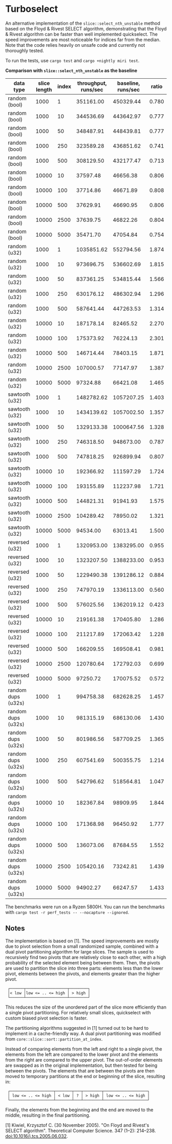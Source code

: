 # Turboselect

An alternative implementation of the `slice::select_nth_unstable` method based on the Floyd & Rivest SELECT algorithm, demonstrating that the Floyd & Rivest algorithm can be faster than well implemented quickselect. The speed improvements are most noticeable for indices far from the median. Note that the code relies heavily on unsafe code and currently not thoroughly tested. 

To run the tests, use `cargo test` and `cargo +nightly miri test`.

**Comparison with  `slice::select_nth_unstable` as the baseline**

| data type          | slice length | index       | throughput, runs/sec | baseline, runs/sec | ratio |
| ------------------ | ------------ | ----------- | -------------------- | ------------------ | ----- |
| random (bool)      | 1000         | 1           | 351161.00            | 450329.44          | 0.780 |
| random (bool)      | 1000         | 10          | 344536.69            | 443642.97          | 0.777 |
| random (bool)      | 1000         | 50          | 348487.91            | 448439.81          | 0.777 |
| random (bool)      | 1000         | 250         | 323589.28            | 436851.62          | 0.741 |
| random (bool)      | 1000         | 500         | 308129.50            | 432177.47          | 0.713 |
| random (bool)      | 10000        | 10          | 37597.48             | 46656.38           | 0.806 |
| random (bool)      | 10000        | 100         | 37714.86             | 46671.89           | 0.808 |
| random (bool)      | 10000        | 500         | 37629.91             | 46690.95           | 0.806 |
| random (bool)      | 10000        | 2500        | 37639.75             | 46822.26           | 0.804 |
| random (bool)      | 10000        | 5000        | 35471.70             | 47054.84           | 0.754 |
| random (u32)       | 1000         | 1           | 1035851.62           | 552794.56          | 1.874 |
| random (u32)       | 1000         | 10          | 973696.75            | 536602.69          | 1.815 |
| random (u32)       | 1000         | 50          | 837361.25            | 534815.44          | 1.566 |
| random (u32)       | 1000         | 250         | 630176.12            | 486302.94          | 1.296 |
| random (u32)       | 1000         | 500         | 587641.44            | 447263.53          | 1.314 |
| random (u32)       | 10000        | 10          | 187178.14            | 82465.52           | 2.270 |
| random (u32)       | 10000        | 100         | 175373.92            | 76224.13           | 2.301 |
| random (u32)       | 10000        | 500         | 146714.44            | 78403.15           | 1.871 |
| random (u32)       | 10000        | 2500        | 107000.57            | 77147.97           | 1.387 |
| random (u32)       | 10000        | 5000        | 97324.88             | 66421.08           | 1.465 |
| sawtooth (u32)     | 1000         | 1           | 1482782.62           | 1057207.25         | 1.403 |
| sawtooth (u32)     | 1000         | 10          | 1434139.62           | 1057002.50         | 1.357 |
| sawtooth (u32)     | 1000         | 50          | 1329133.38           | 1000647.56         | 1.328 |
| sawtooth (u32)     | 1000         | 250         | 746318.50            | 948673.00          | 0.787 |
| sawtooth (u32)     | 1000         | 500         | 747818.25            | 926899.94          | 0.807 |
| sawtooth (u32)     | 10000        | 10          | 192366.92            | 111597.29          | 1.724 |
| sawtooth (u32)     | 10000        | 100         | 193155.89            | 112237.98          | 1.721 |
| sawtooth (u32)     | 10000        | 500         | 144821.31            | 91941.93           | 1.575 |
| sawtooth (u32)     | 10000        | 2500        | 104289.42            | 78950.02           | 1.321 |
| sawtooth (u32)     | 10000        | 5000        | 94534.00             | 63013.41           | 1.500 |
| reversed (u32)     | 1000         | 1           | 1320953.00           | 1383295.00         | 0.955 |
| reversed (u32)     | 1000         | 10          | 1323207.50           | 1388233.00         | 0.953 |
| reversed (u32)     | 1000         | 50          | 1229490.38           | 1391286.12         | 0.884 |
| reversed (u32)     | 1000         | 250         | 747970.19            | 1336113.00         | 0.560 |
| reversed (u32)     | 1000         | 500         | 576025.56            | 1362019.12         | 0.423 |
| reversed (u32)     | 10000        | 10          | 219161.38            | 170405.80          | 1.286 |
| reversed (u32)     | 10000        | 100         | 211217.89            | 172063.42          | 1.228 |
| reversed (u32)     | 10000        | 500         | 166209.55            | 169508.41          | 0.981 |
| reversed (u32)     | 10000        | 2500        | 120780.64            | 172792.03          | 0.699 |
| reversed (u32)     | 10000        | 5000        | 97250.72             | 170075.52          | 0.572 |
| random dups (u32s) | 1000         | 1           | 994758.38            | 682628.25          | 1.457 |
| random dups (u32s) | 1000         | 10          | 981315.19            | 686130.06          | 1.430 |
| random dups (u32s) | 1000         | 50          | 801986.56            | 587709.25          | 1.365 |
| random dups (u32s) | 1000         | 250         | 607541.69            | 500355.75          | 1.214 |
| random dups (u32s) | 1000         | 500         | 542796.62            | 518564.81          | 1.047 |
| random dups (u32s) | 10000        | 10          | 182367.84            | 98909.95           | 1.844 |
| random dups (u32s) | 10000        | 100         | 171368.98            | 96450.92           | 1.777 |
| random dups (u32s) | 10000        | 500         | 136073.06            | 87684.55           | 1.552 |
| random dups (u32s) | 10000        | 2500        | 105420.16            | 73242.81           | 1.439 |
| random dups (u32s) | 10000        | 5000        | 94902.27             | 66247.57           | 1.433 |

The benchmarks were run on a Ryzen 5800H. You can run the benchmarks with `cargo test -r perf_tests -- --nocapture --ignored`.

## Notes

The implementation is based on [1]. The speed improvements are mostly due to pivot selection from a small randomized sample, combined with a dual pivot partitioning algorithm for large slices. The sample is used to recursively find two pivots that are relatively close to each other, with a high probability of the selected element being between them. Then, the pivots are used to partition the slice into three parts: elements less than the lower pivot, elements between the pivots, and elements greater than the higher pivot. 
```text
 ┌──────┬──────────────────┬────────┐
 │< low │low <= .. <= high │ > high │ 
 └──────┴──────────────────┴────────┘
```

This reduces the size of the unordered part of the slice more efficiently than a single pivot partitioning. For relatively small slices, quickselect with custom biased pivot selection is faster. 

The partitioning algorithms suggested in [1] turned out to be hard to implement in a cache-friendly way. A dual pivot partitioning was modified from `core::slice::sort::partition_at_index`.

Instead of comparing elements from the left and right to a single pivot, the elements from the left are compared to the lower pivot and the elements from the right are compared to the upper pivot. The out-of-order elements are swapped as in the original implementation, but then tested for being between the pivots. The elements that are between the pivots are then moved to temporary partitions at the end or beginning of the slice, resulting in:
```text
 ┌───────────────────┬───────┬───┬────────┬───────────────────┐
 │ low <= .. <= high │ < low │ ? │ > high │ low <= .. <= high │
 └───────────────────┴───────┴───┴────────┴───────────────────┘
```
Finally, the elements from the beginning and the end are moved to the middle, resulting in the final partitioning.


[1] Kiwiel, Krzysztof C. (30 November 2005). "On Floyd and Rivest's SELECT algorithm". Theoretical Computer Science. 347 (1–2): 214–238. [doi:10.1016/j.tcs.2005.06.032](https://doi.org/10.1016%2Fj.tcs.2005.06.032).